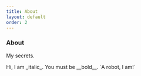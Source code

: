 ```yaml
---
title: About
layout: default
order: 2
---
```


<div class="section">
	<div class="container">
		<h3 class="section-heading">About</h3>
		<p class="section-description">
			My secrets.
		</p>
		<p markdown="1">
			Hi, I am _italic_.  
			You must be __bold__.  
			`A robot, I am!`
		</p>
	</div>
</div>